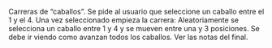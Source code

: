 Carreras de “caballos”. Se pide al usuario que seleccione un caballo entre el 1 y
el 4. Una vez seleccionado empieza la carrera: Aleatoriamente se selecciona un
caballo entre 1 y 4 y se mueven entre una y 3 posiciones. Se debe ir viendo
como avanzan todos los caballos. Ver las notas del final.